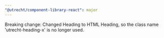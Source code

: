 ```yaml
---
"@utrecht/component-library-react": major
---
```


Breaking change: Changed Heading to HTML Heading, so the class name 'utrecht-heading-x' is no longer used.
